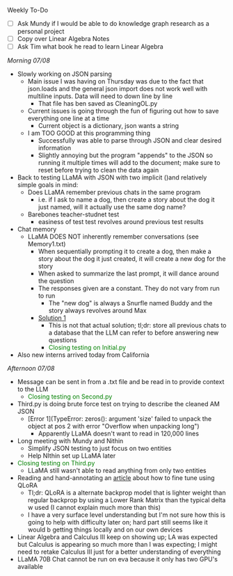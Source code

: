 
Weekly To-Do
- [ ] Ask Mundy if I would be able to do knowledge graph research as a personal project
- [ ] Copy over Linear Algebra Notes
- [ ] Ask Tim what book he read to learn Linear Algebra

_Morning 07/08_
- Slowly working on JSON parsing
	- Main issue I was having on Thursday was due to the fact that json.loads and the general json import does not work well with multiline inputs. Data will need to down line by line
		- That file has ben saved as CleaningOL.py 
	- Current issues is going through the fun of figuring out how to save everything one line at a time
		- Current object is a dictionary, json wants a string
	- I am TOO GOOD at this programming thing
		- Successfully was able to parse through JSON and clear desired information
		- Slightly annoying but the program "appends" to the JSON so running it multiple times will add to the document; make sure to reset before trying to clean the data again
- Back to testing LLaMA with JSON with two implicit ()and relatively simple goals in mind:
	- Does LLaMA remember previous chats in the same program
		- i.e. if I ask to name a dog, then create a story about the dog it just named, will it actually use the same dog name?
	- Barebones teacher-studnet test
		- easiness of test test revolves around previous test results
- Chat memory
	- LLaMA DOES NOT inherently remember conversations (see Memory1.txt)
		- When sequentially prompting it to create a dog, then make a story about the dog it just created, it will create a new dog for the story
		- When asked to summarize the last prompt, it will dance around the question
		- The responses given are a constant. They do not vary from run to run
			- The "new dog" is always a Snurfle named Buddy and the story always revolves around Max
		-  [Solution 1](https://www.reddit.com/r/LocalLLaMA/comments/18mpkez/does_llamma_have_local_memory_of_previous_prompts/)
			- This is not that actual solution; tl;dr: store all previous chats to a database that the LLM can refer to before answering new questions 
			- <span style ="color: green">Closing testing on Initial.py</span>
- Also new interns arrived today from California

 _Afternoon 07/08_
  - Message can be sent in from a .txt file and be read in to provide context to the LLM
	  - <span style ="color: green">Closing testing on Second.py </span>
  - Third.py is doing brute force test on trying to describe the cleaned AM JSON
	  - [Error 1](TypeError: zeros(): argument 'size' failed to unpack the object at pos 2 with error "Overflow when unpacking long")
		  -  Apparently LLaMA doesn't want to read in 120,000 lines
  - Long meeting with Mundy and Nithin
	  - Simplify JSON testing to just focus on two entities
	  - Help NIthin set up LLaMA later
  - <span style ="color: green">Closing testing on Third.py </span>
	  - LLaMA still wasn't able to read anything from only two entities
  - Reading and hand-annotating an [article](https://medium.com/@dillipprasad60/qlora-explained-a-deep-dive-into-parametric-efficient-fine-tuning-in-large-language-models-llms-c1a4794b1766) about how to fine tune using QLoRA
	  - Tl;dr: QLoRA is a alternate backprop model that is lighter weight than regular backprop by using a Lower Rank Matrix than the typical delta w used (I cannot explain much more than this)
	  - I have a very surface level understanding but I'm not sure how this is going to help with difficulty later on; hard part still seems like it would b getting things locally and on our own devices
  - Linear Algebra and Calculus III keep on showing up; LA was expected but Calculus is appearing so much more than I was expecting; I might need to retake Calculus III just for a better understanding of everything 
  - LLaMA 70B Chat cannot be run on eva because it only has two GPU's available 